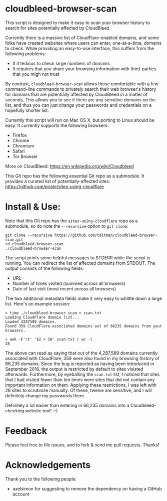 # cloudbleed-browser-scan

This script is designed to make it easy to scan your browser history
to search for sites potentially affected by CloudBleed.

Currently there is a massive list of CloudFlare-enabled domains, and
some folks have created websites where users can enter, one-at-a-time,
domains to check. While providing an easy-to-use interface, this suffers from the
following problems:

* It it tedious to check large numbers of domains
* It requires that you share your browsing information with third-parties that you migh not trust

By contrast, `cloudbleed-browser-scan` allows those comfortable with a
few command-line commands to privately search their web browser's
history for domains that are potentially affected by CloudBleed in a
matter of seconds. This allows you to see if there are any sensitive
domains on the list, and thus you can just change your passwords and
credentials on a hopefully shorter list.

Currently this script will run on Mac OS X, but porting to Linux
should be easy. It currently supports the following browsers:

* Firefox
* Chrome
* Chromium
* Safari
* Tor Browser



More on CloudBleed:
https://en.wikipedia.org/wiki/Cloudbleed

This Git repo has the following essential Git repo as a submodule.
It provides a curated list of potentially-affected sites:
https://github.com/pirate/sites-using-cloudflare



# Install & Use:

Note that this Git repo has the `sites-using-cloudflare` repo as a submodule,
so do note the `--recursive` option to `git clone`:

```
git clone --recursive https://github.com/taltman/cloudbleed-browser-scan.git
cd cloudbleed-browser-scan
./cloudbleed-browser-scan
```

The script prints some helpful messages to STDERR while the script is running.
You can redirect the list of affected domains from STDOUT. The output
consists of the following fields:

* URL
* Number of times visited (summed across all browsers)
* Date of last visit (most recent across all browsers)

The two additional metadata fields make it very easy to whittle down a
large list. Here's an example session:

```
> time ./cloudbleed-browser-scan > scan.txt
Loading CloudFlare domain list...
Loaded 4287589 domains.
Found 359 CloudFlare-associated domains out of 66235 domains from your
browsers.

> awk -F'\t' '$2 > 10' scan.txt | wc -l
28
```

The above can read as saying that out of the 4,287,589 domains
currently associated with CloudFlare, 359 were also found in my
browsing history of 66,235 domains. Since the bug is reported as
having been introduced in September 2016, the output is restricted by
default to sites visisted afterwards. Furthermore, by eyeballing the
`scan.txt` list, I noticed that sites that I had visited fewer than
ten times were sites that did not contain any important information on
them. Applying these restrictions, I was left with 28 sites to
scrutinize manually. Of these, twelve are sensitive, and I will
definitely change my passwords there.

Definitely a lot easier than entering in 66,235 domains into a
Cloudbleed-checking website tool! :-)


# Feedback

Please feel free to file issues, and to fork & send me pull requests. Thanks!

# Acknowledgements

Thank you to the following people:
* axelsimon for suggesting to remove the dependency on having a GitHub account
